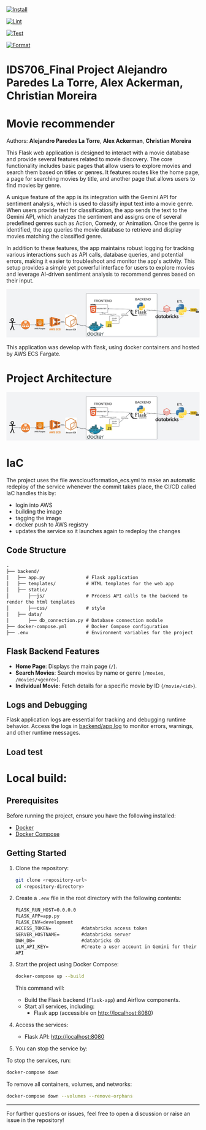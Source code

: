 [![Install](https://github.com/AlejandroParedesLT/IDS706_final_project_alejandro_alex_christian/actions/workflows/install.yml/badge.svg)](https://github.com/AlejandroParedesLT/IDS706_final_project_alejandro_alex_christian/actions/workflows/install.yml)

[![Lint](https://github.com/AlejandroParedesLT/IDS706_final_project_alejandro_alex_christian/actions/workflows/lint.yml/badge.svg)](https://github.com/AlejandroParedesLT/IDS706_final_project_alejandro_alex_christian/actions/workflows/lint.yml)

[![Test](https://github.com/AlejandroParedesLT/IDS706_final_project_alejandro_alex_christian/actions/workflows/test.yml/badge.svg)](https://github.com/AlejandroParedesLT/IDS706_final_project_alejandro_alex_christian/actions/workflows/test.yml)

[![Format](https://github.com/AlejandroParedesLT/IDS706_final_project_alejandro_alex_christian/actions/workflows/format.yml/badge.svg)](https://github.com/AlejandroParedesLT/IDS706_final_project_alejandro_alex_christian/actions/workflows/format.yml)

# IDS706_Final Project Alejandro Paredes La Torre, Alex Ackerman, Christian Moreira

# Movie recommender
Authors: **Alejandro Paredes La Torre**, **Alex Ackerman**, **Christian Moreira**

This Flask web application is designed to interact with a movie database and provide several features related to movie discovery. The core functionality includes basic pages that allow users to explore movies and search them based on titles or genres. It features routes like the home page, a page for searching movies by title, and another page that allows users to find movies by genre. 

A unique feature of the app is its integration with the Gemini API for sentiment analysis, which is used to classify input text into a movie genre. When users provide text for classification, the app sends the text to the Gemini API, which analyzes the sentiment and assigns one of several predefined genres such as Action, Comedy, or Animation. Once the genre is identified, the app queries the movie database to retrieve and display movies matching the classified genre.

In addition to these features, the app maintains robust logging for tracking various interactions such as API calls, database queries, and potential errors, making it easier to troubleshoot and monitor the app's activity. This setup provides a simple yet powerful interface for users to explore movies and leverage AI-driven sentiment analysis to recommend genres based on their input.

![Front page](static/app_architecture.JPG)

This application was develop with flask, using docker containers and hosted by AWS ECS Fargate.

# Project Architecture
![Application Architecture](./static/app_architecture.JPG)

# **IaC**

The project uses the file awscloudformation_ecs.yml to make an automatic redeploy of the service whenever the commit takes place, the CI/CD called IaC handles this by:
- login into AWS 
- building the image
- tagging the image
- docker push to AWS registry
- updates the service so it launches again to redeploy the changes 

## Code Structure
```
.
├── backend/
│   ├── app.py               # Flask application
│   ├── templates/           # HTML templates for the web app
│   ├── static/              
│       ├──js/               # Process API calls to the backend to render the html templates
│       ├──css/              # style
│   ├── data/
│       ├── db_connection.py # Database connection module
├── docker-compose.yml       # Docker Compose configuration
├── .env                     # Environment variables for the project
```

## Flask Backend Features

- **Home Page**: Displays the main page (`/`).
- **Search Movies**: Search movies by name or genre (`/movies`, `/movies/<genre>`).
- **Individual Movie**: Fetch details for a specific movie by ID (`/movie/<id>`).

## Logs and Debugging
  
Flask application logs are essential for tracking and debugging runtime behavior. Access the logs in [backend/app.log](./backend/app.log) to monitor errors, warnings, and other runtime messages.

## Load test


# Local build:
## Prerequisites

Before running the project, ensure you have the following installed:
- [Docker](https://www.docker.com/products/docker-desktop)
- [Docker Compose](https://docs.docker.com/compose/)

## Getting Started

1. Clone the repository:
   ```bash
   git clone <repository-url>
   cd <repository-directory>
   ```

2. Create a `.env` file in the root directory with the following contents:
   ```
   FLASK_RUN_HOST=0.0.0.0
   FLASK_APP=app.py
   FLASK_ENV=development
   ACCESS_TOKEN=           #databricks access token
   SERVER_HOSTNAME=        #databricks server
   DWH_DB=                 #databricks db
   LLM_API_KEY=            #Create a user account in Gemini for their API 
   ```

3. Start the project using Docker Compose:
   ```bash
   docker-compose up --build
   ```

   This command will:
   - Build the Flask backend (`flask-app`) and Airflow components.
   - Start all services, including:
     - Flask app (accessible on [http://localhost:8080](http://localhost:5000))
     
4. Access the services:
   - Flask API: [http://localhost:8080](http://localhost:8080)
   
5. You can stop the service by:

To stop the services, run:
```bash
docker-compose down
```

To remove all containers, volumes, and networks:
```bash
docker-compose down --volumes --remove-orphans
```

---

For further questions or issues, feel free to open a discussion or raise an issue in the repository!
